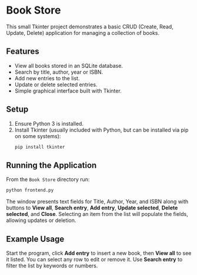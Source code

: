 # Book Store

This small Tkinter project demonstrates a basic CRUD (Create, Read, Update, Delete) application for managing a collection of books.

## Features

- View all books stored in an SQLite database.
- Search by title, author, year or ISBN.
- Add new entries to the list.
- Update or delete selected entries.
- Simple graphical interface built with Tkinter.

## Setup

1. Ensure Python 3 is installed.
2. Install Tkinter (usually included with Python, but can be installed via pip on some systems):
   ```bash
   pip install tkinter
   ```

## Running the Application

From the `Book Store` directory run:

```bash
python frontend.py
```

The window presents text fields for Title, Author, Year, and ISBN along with buttons to **View all**, **Search entry**, **Add entry**, **Update selected**, **Delete selected**, and **Close**. Selecting an item from the list will populate the fields, allowing updates or deletion.

## Example Usage

Start the program, click **Add entry** to insert a new book, then **View all** to see it listed. You can select any row to edit or remove it. Use **Search entry** to filter the list by keywords or numbers.
